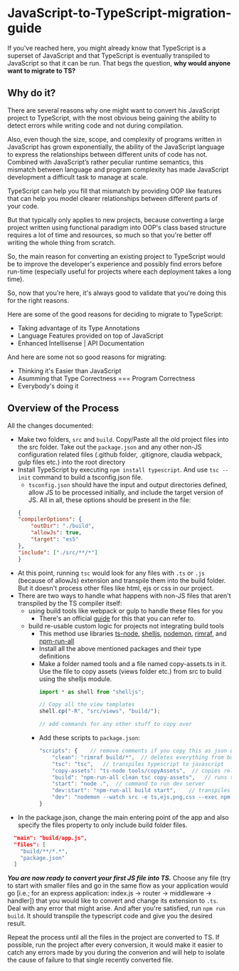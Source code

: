 # JavaScript-to-TypeScript-migration-guide

If you've reached here, you might already know that TypeScript is a superset of JavaScript and that TypeScript is eventually transpiled to JavaScript so that it can be run. That begs the question, **why would anyone want to migrate to TS?**

## Why do it?
There are several reasons why one might want to convert his JavaScript project to TypeScript, with the most obvious being gaining the ability to detect errors while writing code and not during compilation.

Also, even though the size, scope, and complexity of programs written in JavaScript has grown exponentially, the ability of the JavaScript language to express the relationships between different units of code has not. Combined with JavaScript’s rather peculiar runtime semantics, this mismatch between language and program complexity has made JavaScript development a difficult task to manage at scale.

TypeScript can help you fill that mismatch by providing OOP like features that can help you model clearer relationships between different parts of your code.

But that typically only applies to new projects, because converting a large project written using functional paradigm into OOP's class based structure requires a lot of time and resources, so much so that you're better off writing the whole thing from scratch.

So, the main reason for converting an existing project to TypeScript would be to improve the developer's experience and possibly find errors before run-time (especially useful for projects where each deployment takes a long time).

So, now that you're here, it's always good to validate that you're doing this for the right reasons.

Here are some of the good reasons for deciding to migrate to TypeScript:

- Taking advantage of its Type Annotations
- Language Features provided on top of JavaScript
- Enhanced Intellisense | API Documentation

And here are some not so good reasons for migrating:

- Thinking it's Easier than JavaScript
- Asumming that Type Correctness === Program Correctness
- Everybody's doing it

## Overview of the Process

All the changes documented:
- Make two folders, `src` and `build`. Copy/Paste all the old project files into the src folder. Take out the `package.json` and any other non-JS configuration related files (.github folder, .gitignore, claudia webpack, gulp files etc.) into the root directory
- Install TypeScript by executing `npm install typescript`. And use `tsc --init` command to build a tsconfig.json file.
    * `tsconfig.json` should have the input and output directories defined, allow JS to be processed initially, and include the target version of JS. All in all, these options should be present in the file:
    ```json
    {
    "compilerOptions": {
        "outDir": "./build",
        "allowJs": true,
        "target": "es5"
    },
    "include": ["./src/**/*"]
    }
    ```
- At this point, running `tsc` would look for any files with `.ts` or `.js` (because of allowJs) extension and transpile them into the build folder. But it doesn't process other files like html, ejs or css in our project.
- There are two ways to handle what happens with non-JS files that aren't transpiled by the TS compiler itself:
    * using build tools like webpack or gulp to handle these files for you
        - There's an official [guide](https://www.typescriptlang.org/docs/handbook/migrating-from-javascript.html#integrating-with-build-tools) for this that you can refer to.
    * build re-usable custom logic for projects not integrating build tools
        - This method use libraries [ts-node](https://www.npmjs.com/package/ts-node), [shelljs](https://www.npmjs.com/package/shelljs), [nodemon](https://www.npmjs.com/package/nodemon), [rimraf](https://www.npmjs.com/package/rimraf), and [npm-run-all](https://www.npmjs.com/package/npm-run-all)
        - Install all the above mentioned packages and their type definitions
        - Make a folder named tools and a file named copy-assets.ts in it. Use the file to copy assets (views folder etc.) from src to build using the shelljs module.
            ```javascript
            import * as shell from "shelljs";

            // Copy all the view templates
            shell.cp("-R", "src/views", "build/");

            // add commands for any other stuff to copy over
            ```
        - Add these scripts to `package.json`:
            ```javascript
            "scripts": {    // remove comments if you copy this as json doesn't support comments
                "clean": "rimraf build/*",  // deletes everything from build
                "tsc": "tsc",   // transpiles typescript to javascript
                "copy-assets": "ts-node tools/copyAssets",  // copies relevant assets from src to build
                "build": "npm-run-all clean tsc copy-assets",   // runs the above mentioned scripts with a single command
                "start": "node .",  // command to run dev server
                "dev:start": "npm-run-all build start",    // transpiles and then starts the dev server
                "dev": "nodemon --watch src -e ts,ejs,png,css --exec npm run dev:start",    // starts the dev server in watch mode
            }
            ```
- In the package.json, change the main entering point of the app and also specify the files property to only include build folder files.
```json
  "main": "build/app.js",
  "files": [
    "build/**/*.*",
    "package.json"
  ]
```

***You are now ready to convert your first JS file into TS.*** Choose any file (try to start with smaller files and go in the same flow as your application would go [i.e.; for an express application: index.js -> router -> middleware -> handler]) that you would like to convert and change its extension to `.ts`. Deal with any error that might arise. And after you're satisfied, run `npm run build`. It should transpile the typescript code and give you the desired result.

Repeat the process until all the files in the project are converted to TS. If possible, run the project after every conversion, it would make it easier to catch any errors made by you during the converion and will help to isolate the cause of failure to that single recently converted file. 

